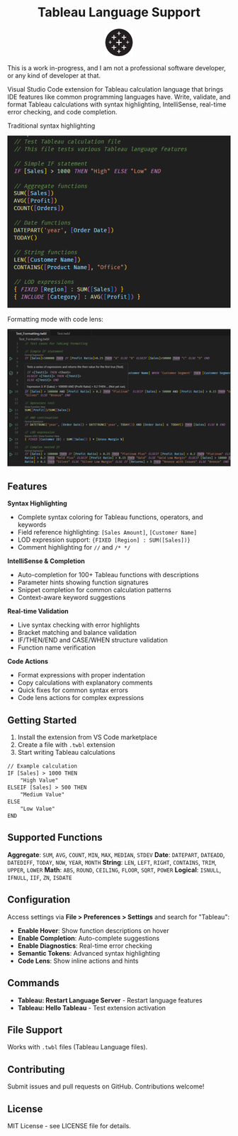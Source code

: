 <div align="center">
  <h1>Tableau Language Support</h1>
</div>

<div align="center">
  <img src="./images/tableau-icon.png" alt="Tableau Icon" width="64" height="64">
</div>

This is a work in-progress, and I am not a professional software developer, or any kind of developer at that.

Visual Studio Code extension for Tableau calculation language that brings IDE features like common programming languages have. Write, validate, and format Tableau calculations with syntax highlighting, IntelliSense, real-time error checking, and code completion.

Traditional syntax highlighting

<img src="./images/example2.png" alt="Additional Example" width="600">

Formatting mode with code lens:

<img src="./images/Example.png" alt="Example Usage" width="600">

## Features

**Syntax Highlighting**
- Complete syntax coloring for Tableau functions, operators, and keywords
- Field reference highlighting: `[Sales Amount]`, `[Customer Name]`
- LOD expression support: `{FIXED [Region] : SUM([Sales])}`
- Comment highlighting for `//` and `/* */`

**IntelliSense & Completion**
- Auto-completion for 100+ Tableau functions with descriptions
- Parameter hints showing function signatures
- Snippet completion for common calculation patterns
- Context-aware keyword suggestions

**Real-time Validation**
- Live syntax checking with error highlights
- Bracket matching and balance validation
- IF/THEN/END and CASE/WHEN structure validation
- Function name verification

**Code Actions**
- Format expressions with proper indentation
- Copy calculations with explanatory comments
- Quick fixes for common syntax errors
- Code lens actions for complex expressions

## Getting Started

1. Install the extension from VS Code marketplace
2. Create a file with `.twbl` extension
3. Start writing Tableau calculations

```tableau
// Example calculation
IF [Sales] > 1000 THEN
    "High Value"
ELSEIF [Sales] > 500 THEN  
    "Medium Value"
ELSE
    "Low Value"
END
```

## Supported Functions

**Aggregate**: `SUM`, `AVG`, `COUNT`, `MIN`, `MAX`, `MEDIAN`, `STDEV`
**Date**: `DATEPART`, `DATEADD`, `DATEDIFF`, `TODAY`, `NOW`, `YEAR`, `MONTH`
**String**: `LEN`, `LEFT`, `RIGHT`, `CONTAINS`, `TRIM`, `UPPER`, `LOWER`
**Math**: `ABS`, `ROUND`, `CEILING`, `FLOOR`, `SQRT`, `POWER`
**Logical**: `ISNULL`, `IFNULL`, `IIF`, `ZN`, `ISDATE`

## Configuration

Access settings via **File > Preferences > Settings** and search for "Tableau":

- **Enable Hover**: Show function descriptions on hover
- **Enable Completion**: Auto-complete suggestions
- **Enable Diagnostics**: Real-time error checking
- **Semantic Tokens**: Advanced syntax highlighting
- **Code Lens**: Show inline actions and hints

## Commands

- **Tableau: Restart Language Server** - Restart language features
- **Tableau: Hello Tableau** - Test extension activation

## File Support

Works with `.twbl` files (Tableau Language files).

## Contributing

Submit issues and pull requests on GitHub. Contributions welcome!

## License

MIT License - see LICENSE file for details.